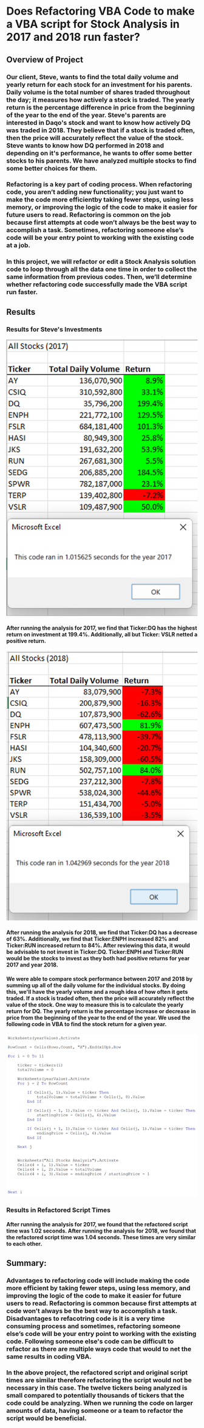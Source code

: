 # Does Refactoring VBA Code to make a VBA script for Stock Analysis in 2017 and 2018 run faster?

## Overview of Project

### Our client, Steve, wants to find the total daily volume and yearly return for each stock for an investment for his parents. Daily volume is the total number of shares traded throughout the day; it measures how actively a stock is traded. The yearly return is the percentage difference in price from the beginning of the year to the end of the year. Steve's parents are interested in Daqo's stock and want to know how actively DQ was traded in 2018. They believe that if a stock is traded often, then the price will accurately reflect the value of the stock. Steve wants to know how DQ performed in 2018 and depending on it's performance, he wants to offer some better stocks to his parents. We have analyzed multiple stocks to find some better choices for them. 

### Refactoring is a key part of coding process. When refactoring code, you aren’t adding new functionality; you just want to make the code more efficientby taking fewer steps, using less memory, or improving the logic of the code to make it easier for future users to read. Refactoring is common on the job because first attempts at code won’t always be the best way to accomplish a task. Sometimes, refactoring someone else’s code will be your entry point to working with the existing code at a job. 

### In this project, we will refactor or edit a Stock Analysis solution code to loop through all the data one time in order to collect the same information from previous codes. Then, we’ll determine whether refactoring code successfully made the VBA script run faster. 

## Results

### Results for Steve's Investments

![Stock Analysis for 2017 and Refactoring time](/VBA_Challenge_2017.png)
#### After running the analysis for 2017, we find that Ticker:DQ has the highest return on investment at 199.4%. Additionally, all but Ticker: VSLR netted a positive return. 

![Stock Analysis for 2018 and Refactoring time](/VBA_Challenge_2018.png)
#### After running the analysis for 2018, we find that Ticker:DQ has a decrease of 63%. Additionally, we find that Ticker:ENPH increased 82% and Ticker:RUN increased return to 84%. After reviewing this data, it would be advisable to not invest in Ticker:DQ. Ticker:ENPH and Ticker:RUN would be the stocks to invest as they both had positive returns for year 2017 and year 2018.

#### We were able to compare stock performance between 2017 and 2018 by summing up all of the daily volume for the individual stocks. By doing this, we'll have the yearly volume and a rough idea of how often it gets traded. If a stock is traded often, then the price will accurately reflect the value of the stock. One way to measure this is to calculate the yearly return for DQ. The yearly return is the percentage increase or decrease in price from the beginning of the year to the end of the year. We used the following code in VBA to find the stock return for a given year.

![VBA Code for finding return](VBA_Code.png)

### Results in Refactored Script Times

#### After running the analysis for 2017, we found that the refactored script time was 1.02 seconds. After running the analysis for 2018, we found that the refactored script time was 1.04 seconds. These times are very similar to each other. 

## Summary: 

### Advantages to refactoring code will include making the code more efficient by taking fewer steps, using less memory, and improving the logic of the code to make it easier for future users to read. Refactoring is common because first attempts at code won’t always be the best way to accomplish a task. Disadvantages to refacotring code is it is a very time consuming process and sometimes, refactoring someone else’s code will be your entry point to working with the existing code. Following someone else's code can be difficult to refactor as there are multiple ways code that would to net the same results in coding VBA. 

### In the above project, the refactored script and original script times are similar therefore refactoring the script would not be necessary in this case. The twelve tickers being analyzed is small compared to potentially thousands of tickers that the code could be analyzing. When we running the code on larger amounts of data, having someone or a team to refactor the script would be beneficial. 


